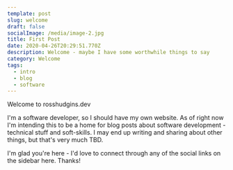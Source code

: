 ```yaml
---
template: post
slug: welcome
draft: false
socialImage: /media/image-2.jpg
title: First Post
date: 2020-04-26T20:29:51.770Z
description: Welcome - maybe I have some worthwhile things to say
category: Welcome
tags:
  - intro
  - blog
  - software
---
```

Welcome to rosshudgins.dev

I'm a software developer, so I should have my own website. As of right now I'm intending this to be a home for blog posts about software development - technical stuff and soft-skills. I may end up writing and sharing about other things, but that's very much TBD.

I'm glad you're here - I'd love to connect through any of the social links on the sidebar here. Thanks!